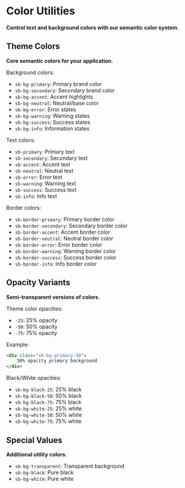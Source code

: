 # Color Utilities

**Control text and background colors with our semantic color system.**

## Theme Colors

**Core semantic colors for your application.**

Background colors:

- `sb-bg-primary`: Primary brand color
- `sb-bg-secondary`: Secondary brand color
- `sb-bg-accent`: Accent highlights
- `sb-bg-neutral`: Neutral/base color
- `sb-bg-error`: Error states
- `sb-bg-warning`: Warning states
- `sb-bg-success`: Success states
- `sb-bg-info`: Information states

Text colors:

- `sb-primary`: Primary text
- `sb-secondary`: Secondary text
- `sb-accent`: Accent text
- `sb-neutral`: Neutral text
- `sb-error`: Error text
- `sb-warning`: Warning text
- `sb-success`: Success text
- `sb-info`: Info text

Border colors:

- `sb-border-primary`: Primary border color
- `sb-border-secondary`: Secondary border color
- `sb-border-accent`: Accent border color
- `sb-border-neutral`: Neutral border color
- `sb-border-error`: Error border color
- `sb-border-warning`: Warning border color
- `sb-border-success`: Success border color
- `sb-border-info`: Info border color

## Opacity Variants

**Semi-transparent versions of colors.**

Theme color opacities:

- `-25`: 25% opacity
- `-50`: 50% opacity
- `-75`: 75% opacity

Example:
```html
<div class="sb-bg-primary-50">
    50% opacity primary background
</div>
```

Black/White opacities:

- `sb-bg-black-25`: 25% black
- `sb-bg-black-50`: 50% black
- `sb-bg-black-75`: 75% black
- `sb-bg-white-25`: 25% white
- `sb-bg-white-50`: 50% white
- `sb-bg-white-75`: 75% white

## Special Values

**Additional utility colors.**

- `sb-bg-transparent`: Transparent background
- `sb-bg-black`: Pure black
- `sb-bg-white`: Pure white